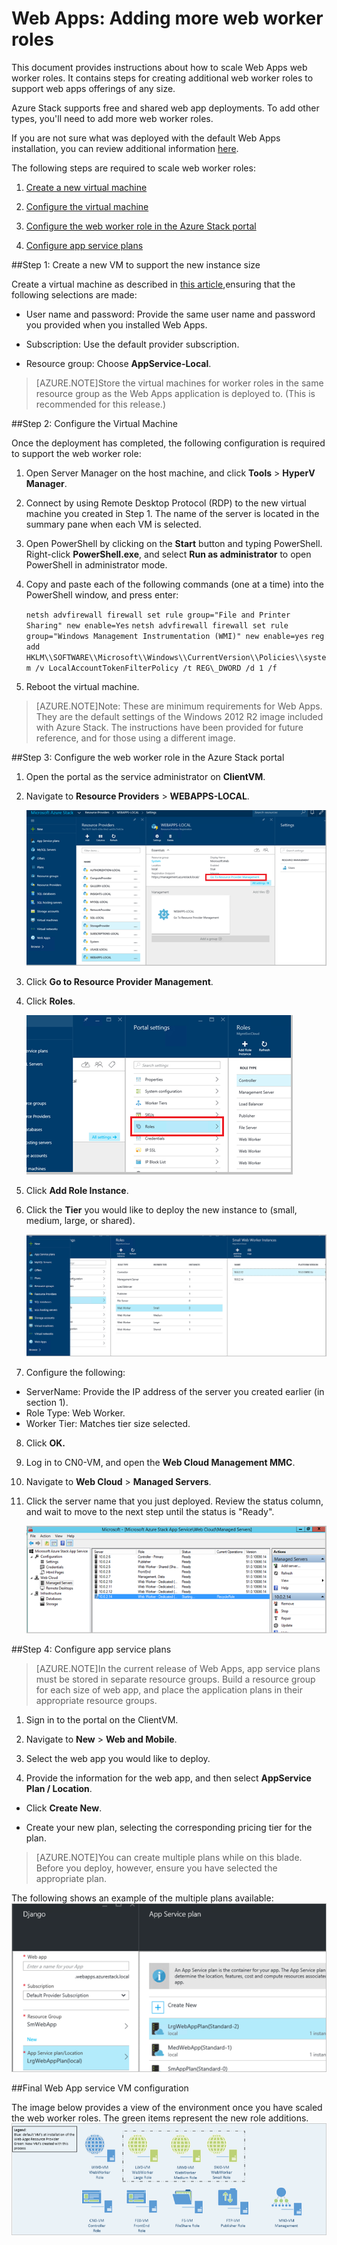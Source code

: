 <properties
	pageTitle="Web Apps Adding More Web Worker Roles | Microsoft Azure"
	description="Detailed guidance for scaling Azure Stack Web App"
	services="azure-stack"
	documentationCenter=""
	authors="kathm"
	manager="slinehan"
	editor=""/>

<tags
	ms.service="azure-stack"
	ms.workload="app-service"
	ms.tgt_pltfrm="na"
	ms.devlang="na"
	ms.topic="article"
	ms.date="08/09/2016"
	ms.author="kathm"/>

#   Web Apps: Adding more web worker roles

This document provides instructions about how to scale Web Apps web worker roles. It contains steps for creating additional web worker roles to support web apps offerings of any size.

Azure Stack supports free and shared web app deployments. To add other types, you'll need to add more web worker roles.

If you are not sure what was deployed with the default Web Apps installation, you can review additional information [here](azure-stack-webapps-overview.md).

The following steps are required to scale web worker roles:

1.  [Create a new virtual machine](#step-1-create-a-new-vm-to-support-the-new-instance-size)

2.  [Configure the virtual machine](#step-2-configure-the-virtual-machine)

3.  [Configure the web worker role in the Azure Stack portal](#step-3-configure-the-web-worker-role-in-the-azure-stack-portal)

4.  [Configure app service plans](#step-4-configure-app-service-plans)

##Step 1: Create a new VM to support the new instance size

Create a virtual machine as described in [this article](azure-stack-provision-vm.md),ensuring that the following selections are made:

 - User name and password: Provide the same user name and password you provided when you installed Web Apps.

 - Subscription: Use the default provider subscription.

 - Resource group: Choose **AppService-Local**.

> [AZURE.NOTE]Store the virtual machines for worker roles in the same resource group as the Web Apps application is deployed to. (This is recommended for this release.)

##Step 2: Configure the Virtual Machine

Once the deployment has completed, the following configuration is required to support the web worker role:

1.  Open Server Manager on the host machine, and click **Tools** &gt; **HyperV Manager**.

2.  Connect by using Remote Desktop Protocol (RDP) to the new virtual machine you created in Step 1. The name of the server is located in the summary pane when each VM is selected.

3.  Open PowerShell by clicking on the **Start** button and typing PowerShell. Right-click **PowerShell.exe**, and select **Run
    as administrator** to open PowerShell in administrator mode.

4.  Copy and paste each of the following commands (one at a time) into the PowerShell window, and press enter:

	```netsh advfirewall firewall set rule group="File and Printer Sharing" new enable=Yes```
	```netsh advfirewall firewall set rule group="Windows Management Instrumentation (WMI)" new enable=yes```
	```reg add HKLM\\SOFTWARE\\Microsoft\\Windows\\CurrentVersion\\Policies\\system /v LocalAccountTokenFilterPolicy /t REG\_DWORD /d 1 /f```

5.  Reboot the virtual machine.

> [AZURE.NOTE]Note: These are minimum requirements for Web Apps. They are the default settings of the Windows 2012 R2 image included with Azure Stack. The instructions have been provided for future reference, and for those using a different image.

##Step 3: Configure the web worker role in the Azure Stack portal

1.  Open the portal as the service administrator on **ClientVM**.

2.  Navigate to **Resource Providers** &gt; **WEBAPPS-LOCAL**.

	![](media/azure-stack-webapp-add-worker-roles/WebApp-ResourceMgmt.png)
 
3.  Click **Go to Resource Provider Management**.

4.  Click **Roles**.

	![](media/azure-stack-webapp-add-worker-roles/WebApp-Roles.png)
 
5.  Click **Add Role Instance**.

6.  Click the **Tier** you would like to deploy the new instance to (small, medium, large, or shared).

	![](media/azure-stack-webapp-add-worker-roles/WebApp-Tiers.png)
 
7.  Configure the following:
 - ServerName: Provide the IP address of the server you created earlier (in section 1).
 - Role Type: Web Worker.
 - Worker Tier: Matches tier size selected.

8. Click **OK.**

9. Log in to CN0-VM, and open the **Web Cloud Management MMC**.

10. Navigate to **Web Cloud** &gt; **Managed Servers**.

11. Click the server name that you just deployed. Review the status column, and wait to move to the next step until the status
    is "Ready".

	![](media/azure-stack-webapp-add-worker-roles/webappmgmtconsole.png)

##Step 4: Configure app service plans

> [AZURE.NOTE]In the current release of Web Apps, app service plans must be stored in separate resource groups. Build a resource group for each size of web app, and place the application plans in their appropriate resource groups.

1.  Sign in to the portal on the ClientVM.

2.  Navigate to **New** &gt; **Web and Mobile**.

3.  Select the web app you would like to deploy.

4.  Provide the information for the web app, and then select **AppService Plan / Location**.

-   Click **Create New**.

-   Create your new plan, selecting the corresponding pricing tier for the plan.

> [AZURE.NOTE]You can create multiple plans while on this blade. Before you deploy, however, ensure you have selected the appropriate plan.

The following shows an example of the multiple plans available:
    ![](media/azure-stack-webapp-add-worker-roles/WebApp-Plans.png)

##Final Web App service VM configuration

The image below provides a view of the environment once you have scaled the web worker roles. The green items represent the new role additions.
    ![](media/azure-stack-webapp-add-worker-roles/WebAppsWWRoles.png)

